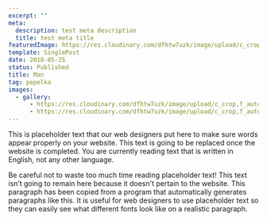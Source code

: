 ```yaml
---
excerpt: ""
meta:
  description: test meta description
  title: test meta title
featuredImage: https://res.cloudinary.com/dfhtw7uzk/image/upload/c_crop,f_auto,h_2000,q_auto,w_2000/v1616447070/popelka_koncert/vkoncert0019_ydskxe.jpg
template: SinglePost
date: 2018-05-25
status: Published
title: Man
tag: popelka
images:
  - gallery:
      - https://res.cloudinary.com/dfhtw7uzk/image/upload/c_crop,f_auto,h_2000,q_auto,w_2000/v1616447070/popelka_koncert/vkoncert0019_ydskxe.jpg
      - https://res.cloudinary.com/dfhtw7uzk/image/upload/c_crop,f_auto,h_2000,q_auto,w_2000/v1616249431/popelka_koncert/vkoncert0001_o49rdg.jpg
---
```


This is placeholder text that our web designers put here to make sure words appear properly on your website. This text is going to be replaced once the website is completed. You are currently reading text that is written in English, not any other language.

Be careful not to waste too much time reading placeholder text! This text isn’t going to remain here because it doesn't pertain to the website. This paragraph has been copied from a program that automatically generates paragraphs like this. It is useful for web designers to use placeholder text so they can easily see what different fonts look like on a realistic paragraph.
